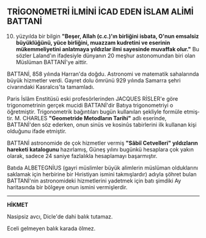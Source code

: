 ## TRİGONOMETRİ İLMİNİ İCAD EDEN İSLAM ALİMİ BATTANİ

10. yüzyılda bir bilgin **"Beşer, Allah (c.c.)'ın birliğini isbata, O'nun emsalsiz büyüklüğünü, yüce birliğini, muazzam kudretini ve eserinin mükemmeliyetini an­latmaya yıldızlar ilmi sayesinde muvaffak olur."** Bu sözler Laland'ın ifadesiyle dünyanın 20 meşhur astonomundan biri olan Müslüman BATTANİ'ye aittir.

BATTANİ, 858 yılında Harran'da doğdu. Astronomi ve matematik sahalarında büyük hizmetler verdi. Gay­ret dolu ömrünü 929 yılında Samarra şehri civarındaki Kasralcıs'ta tamamladı.

Paris İslâm Enstitüsü eski profesörlerinden JACQUES RİSLER'e göre trigonometrinin gerçek mucidi BATTANİ'dir Batıya trigonometriyi o öğretmiştir. Trigonomet­rik bağıntıları bugün kullanılan şekliyle formüle etmiş­tir. M. CHARLES **"Geometride Metodların Tarihi"** adlı eserinde, BATTANİ'den söz ederken, onun sinüs ve kosinûs tabirlerini ilk kullanan kişi olduğunu ifade et­miştir.

BATTANİ astronomide de çok hizmetler vermiş **"Sâbiî Cetvelleri" yıldızların hareketi katalogunu** ha­zırlamış, Güneş yılını bugünkü hesaplara çok yakın ola­rak, sadece 24 saniye fazlalıkla hesaplamayı başarmıştır.

Batıda ALBETEGNİUS (gayri müslimler büyük alim­lerin müslüman olduklarını saklamak için herbirine bir Hıristiyan ismini takmışlardır) adıyla şöhret bulan BAT­TANİ'nin astronomideki hizmetlerini yadetmek için ba­tı şimdiki Ay haritasında bir bölgeye onun ismini ver­mişlerdir.

<hr>

**HİKMET**

Nasipsiz avcı, Dicle'de dahi balık tutamaz.

Eceli gelmeyen balık karada ölmez.

